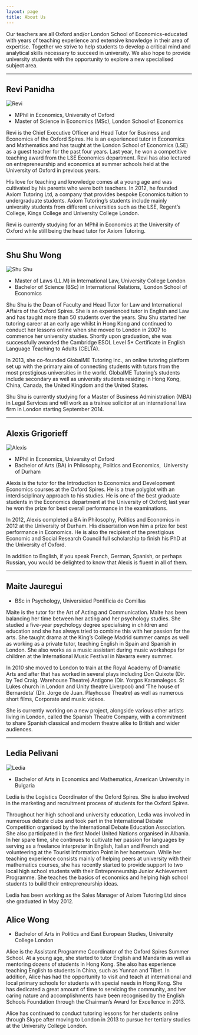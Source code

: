 ```yaml
---
layout: page
title: About Us
---
```

Our teachers are all Oxford and/or London School of Economics-educated with years of teaching experience and extensive knowledge in their area of expertise. Together we strive to help students to develop a critical mind and analytical skills necessary to succeed in university. We also hope to provide university students with the opportunity to explore a new specialised subject area. 

---
## Revi Panidha

![Revi](https://dl.dropboxusercontent.com/u/516841/GlobalME/revi.jpg)

- MPhil in Economics, University of Oxford
- Master of Science in Economics (MSc), London School of Economics  

Revi is the Chief Executive Officer and Head Tutor for Business and Economics of the Oxford Spires. He is an experienced tutor in Economics and Mathematics and has taught at the London School of Economics (LSE) as a guest teacher for the past four years. Last year, he won a competitive teaching award from the LSE Economics department. Revi has also lectured on entrepreneurship and economics at summer schools held at the University of Oxford in previous years.

His love for teaching and knowledge comes at a young age and was cultivated by his parents who were both teachers. In 2012, he founded Axiom Tutoring Ltd, a company that provides bespoke Economics tuition to undergraduate students. Axiom Tutoring’s students include mainly university students from different universities such as the LSE, Regent’s College, Kings College and University College London.

Revi is currently studying for an MPhil in Economics at the University of Oxford while still being the head tutor for Axiom Tutoring.

---
## Shu Shu Wong

![Shu Shu](https://dl.dropboxusercontent.com/u/516841/GlobalME/shu.jpg)

- Master of Laws (LL.M) in International Law, University College London   
- Bachelor of Science (BSc) in International Relations,  London School of Economics

Shu Shu is the Dean of Faculty and Head Tutor for Law and International Affairs of the Oxford Spires. She is an experienced tutor in English and Law and has taught more than 50 students over the years. Shu Shu started her tutoring career at an early age whilst in Hong Kong and continued to conduct her lessons online when she moved to London in 2007 to commence her university studies. Shortly upon graduation, she was successfully awarded the Cambridge ESOL Level 5* Certificate in English Language Teaching to Adults (CELTA).

In 2013, she co-founded GlobalME Tutoring Inc., an online tutoring platform set up with the primary aim of connecting students with tutors from the most prestigious universities in the world. GlobalME Tutoring’s students include secondary as well as university students residing in Hong Kong, China, Canada, the United Kingdom and the United States.

Shu Shu is currently studying for a Master of Business Administration (MBA) in Legal Services and will work as a trainee solicitor at an international law firm in London starting September 2014.

---
## Alexis Grigorieff

![Alexis](https://dl.dropboxusercontent.com/u/516841/GlobalME/alexis.jpg)

- MPhil in Economics, University of Oxford
- Bachelor of Arts (BA) in Philosophy, Politics and Economics,  University of Durham

Alexis is the tutor for the Introduction to Economics and Development Economics courses at the Oxford Spires. He is a true polyglot with an interdisciplinary approach to his studies. He is one of the best graduate students in the Economics department at the University of Oxford; last year he won the prize for best overall performance in the examinations.

In 2012, Alexis completed a BA in Philosophy, Politics and Economics in 2012 at the University of Durham. His dissertation won him a prize for best performance in Economics. He is also the recipient of the prestigious Economic and Social Research Council full scholarship to finish his PhD at the University of Oxford.

In addition to English, if you speak French, German, Spanish, or perhaps Russian, you would be delighted to know that Alexis is fluent in all of them.

---
## Maite Jauregui

- BSc in Psychology, Universidad Pontificia de Comillas

Maite is the tutor for the Art of Acting and Communication.  Maite has been balancing her time between her acting and her psychology studies. She studied a five-year psychology degree specialising in children and education and she has always tried to combine this with her passion for the arts. She taught drama at the King’s College Madrid summer camps as well as working as a private tutor, teaching English in Spain and Spanish in London. She also works as a music assistant during music workshops for children at the International Music Festival in Navarra every summer.

In 2010 she moved to London to train at the Royal Academy of Dramatic Arts and after that has worked in several plays including Don Quixote (Dir. by Ted Craig. Warehouse Theatre) Antigone (Dir. Yorgos Karamalegos. St Lukes church in London and Unity theatre Liverpool) and ‘The house of Bernardeta’ (Dir. Jorge de Juan. Playhouse Theatre) as well as numerous short films, Corporate and music videos.

She is currently working on a new project, alongside various other artists living in London, called the Spanish Theatre Company, with a commitment to share Spanish classical and modern theatre alike to British and wider audiences.

---
## Ledia Pelivani

![Ledia](https://dl.dropboxusercontent.com/u/516841/GlobalME/ledia.jpg)

- Bachelor of Arts in Economics and Mathematics, American University in Bulgaria

Ledia is the Logistics Coordinator of the Oxford Spires. She is also involved in the marketing and recruitment process of students for the Oxford Spires.

Throughout her high school and university education, Ledia was involved in numerous debate clubs and took part in the International Debate Competition organised by the International Debate Education Association. She also participated in the first Model United Nations organised in Albania. In her spare time, she continues to cultivate her passion for languages by serving as a freelance interpreter in English, Italian and French and volunteering at the Tourist Information Point in her hometown. While her teaching experience consists mainly of helping peers at university with their mathematics courses, she has recently started to provide support to two local high school students with their Entrepreneurship Junior Achievement Programme. She teaches the basics of economics and helping high school students to build their entrepreneurship ideas.

Ledia has been working as the Sales Manager of Axiom Tutoring Ltd since she graduated in May 2012.

## Alice Wong

- Bachelor of Arts in Politics and East European Studies, University College London

Alice is the Assistant Programme Coordinator of the Oxford Spires Summer School. At a young age, she started to tutor English and Mandarin as well as mentoring dozens of students in Hong Kong. She also has experience teaching English to students in China, such as Yunnan and Tibet. In addition, Alice has had the opportunity to visit and teach at international and local primary schools for students with special needs in Hong Kong. She has dedicated a great amount of time to servicing the community, and her caring nature and accomplishments have been recognised by the English Schools Foundation through the Chairman’s Award for Excellence in 2013. 

Alice has continued to conduct tutoring lessons for her students online through Skype after moving to London in 2013 to pursue her tertiary studies at the University College London.

